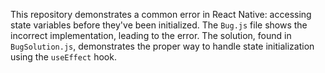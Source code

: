 This repository demonstrates a common error in React Native: accessing state variables before they've been initialized. The `Bug.js` file shows the incorrect implementation, leading to the error.  The solution, found in `BugSolution.js`, demonstrates the proper way to handle state initialization using the `useEffect` hook.